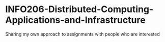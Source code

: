 # INFO206-Distributed-Computing-Applications-and-Infrastructure
Sharing my own approach to assignments with people who are interested

